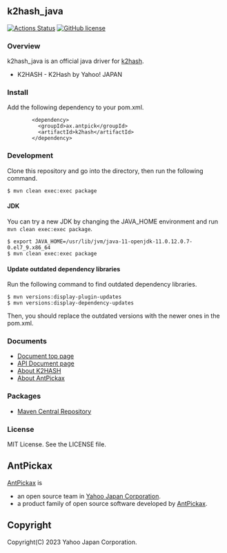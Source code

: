 k2hash_java
------
[![Actions Status](https://github.com/yahoojapan/k2hash_java/workflows/CI/badge.svg)](https://github.com/yahoojapan/k2hash_java/actions)
[![GitHub license](https://img.shields.io/badge/license-MIT-blue.svg)](https://raw.githubusercontent.com/yahoojapan/k2hash_nodejs/master/LICENSE)

### Overview

k2hash_java is an official java driver for [k2hash](https://k2hash.antpick.ax/).
 - K2HASH - K2Hash by Yahoo! JAPAN

### Install

Add the following dependency to your pom.xml.
```
        <dependency>
          <groupId>ax.antpick</groupId>
          <artifactId>k2hash</artifactId>
        </dependency>
```

### Development

Clone this repository and go into the directory, then run the following command.
```
$ mvn clean exec:exec package
```

#### JDK

You can try a new JDK by changing the JAVA_HOME environment and run `mvn clean exec:exec package`.
```
$ export JAVA_HOME=/usr/lib/jvm/java-11-openjdk-11.0.12.0.7-0.el7_9.x86_64
$ mvn clean exec:exec package
```

#### Update outdated dependency libraries

Run the following command to find outdated dependency libraries.
```
$ mvn versions:display-plugin-updates
$ mvn versions:display-dependency-updates
```
Then, you should replace the outdated versions with the newer ones in the pom.xml.

### Documents
  - [Document top page](https://java.k2hash.antpick.ax/)
  - [API Document page](https://java.k2hash.antpick.ax/apidocs/index.html)
  - [About K2HASH](https://k2hash.antpick.ax/)
  - [About AntPickax](https://antpick.ax/)

### Packages

  - [Maven Central Repository](https://mvnrepository.com/artifact/ax.antpick/k2hash)

### License

MIT License. See the LICENSE file.

## AntPickax

[AntPickax](https://antpick.ax/) is
  - an open source team in [Yahoo Japan Corporation](https://about.yahoo.co.jp/info/en/company/).
  - a product family of open source software developed by [AntPickax](https://antpick.ax/).

## Copyright

Copyright(C) 2023 Yahoo Japan Corporation.
